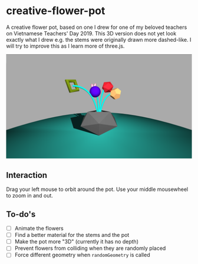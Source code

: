 # creative-flower-pot

A creative flower pot, based on one I drew for one of my beloved teachers on
Vietnamese Teachers' Day 2019. This 3D version does not yet look exactly what I
drew e.g. the stems were originally drawn more dashed-like. I will try to
improve this as I learn more of three.js.

![thumbnail](thumbnail.png)

## Interaction

Drag your left mouse to orbit around the pot. Use your middle mousewheel to zoom
in and out.

## To-do's

- [ ] Animate the flowers
- [ ] Find a better material for the stems and the pot
- [ ] Make the pot more "3D" (currently it has no depth)
- [ ] Prevent flowers from colliding when they are randomly placed
- [ ] Force different geometry when `randomGeometry` is called
